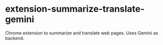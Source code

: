 # extension-summarize-translate-gemini
Chrome extension to summarize and translate web pages. Uses Gemini as backend.
